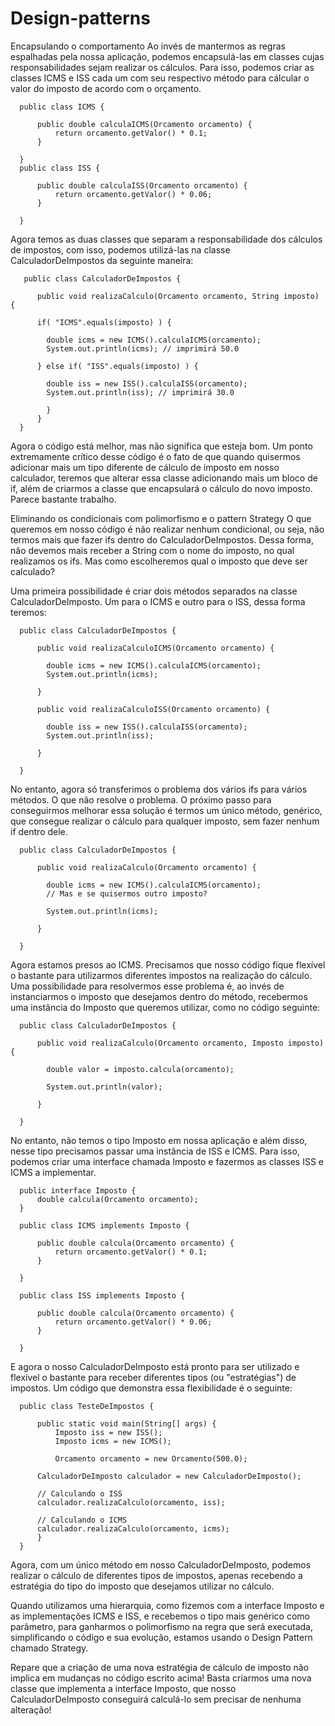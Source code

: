 Design-patterns
===============


Encapsulando o comportamento
Ao invés de mantermos as regras espalhadas pela nossa aplicação, podemos encapsulá-las em classes cujas responsabilidades sejam realizar os cálculos. Para isso, podemos criar as classes ICMS e ISS cada um com seu respectivo método para cálcular o valor do imposto de acordo com o orçamento.

      public class ICMS {

          public double calculaICMS(Orcamento orcamento) {
              return orcamento.getValor() * 0.1;
          }

      }
      public class ISS {

          public double calculaISS(Orcamento orcamento) {
              return orcamento.getValor() * 0.06;
          }

      }
Agora temos as duas classes que separam a responsabilidade dos cálculos de impostos, com isso, podemos utilizá-las na classe CalculadorDeImpostos da seguinte maneira:

       public class CalculadorDeImpostos {

          public void realizaCalculo(Orcamento orcamento, String imposto) {

          if( "ICMS".equals(imposto) ) {

            double icms = new ICMS().calculaICMS(orcamento);
            System.out.println(icms); // imprimirá 50.0

          } else if( "ISS".equals(imposto) ) {

            double iss = new ISS().calculaISS(orcamento);
            System.out.println(iss); // imprimirá 30.0

            }
          }
      }
Agora o código está melhor, mas não significa que esteja bom. Um ponto extremamente crítico desse código é o fato de que quando quisermos adicionar mais um tipo diferente de cálculo de imposto em nosso calculador, teremos que alterar essa classe adicionando mais um bloco de if, além de criarmos a classe que encapsulará o cálculo do novo imposto. Parece bastante trabalho.

Eliminando os condicionais com polimorfismo e o pattern Strategy
O que queremos em nosso código é não realizar nenhum condicional, ou seja, não termos mais que fazer ifs dentro do CalculadorDeImpostos. Dessa forma, não devemos mais receber a String com o nome do imposto, no qual realizamos os ifs. Mas como escolheremos qual o imposto que deve ser calculado?

Uma primeira possibilidade é criar dois métodos separados na classe CalculadorDeImposto. Um para o ICMS e outro para o ISS, dessa forma teremos:

      public class CalculadorDeImpostos {

          public void realizaCalculoICMS(Orcamento orcamento) {

            double icms = new ICMS().calculaICMS(orcamento);
            System.out.println(icms);

          }

          public void realizaCalculoISS(Orcamento orcamento) {

            double iss = new ISS().calculaISS(orcamento);
            System.out.println(iss);

          }

      }
No entanto, agora só transferimos o problema dos vários ifs para vários métodos. O que não resolve o problema. O próximo passo para conseguirmos melhorar essa solução é termos um único método, genérico, que consegue realizar o cálculo para qualquer imposto, sem fazer nenhum if dentro dele.

      public class CalculadorDeImpostos {

          public void realizaCalculo(Orcamento orcamento) {

            double icms = new ICMS().calculaICMS(orcamento); 
            // Mas e se quisermos outro imposto?

            System.out.println(icms);

          }

      }
Agora estamos presos ao ICMS. Precisamos que nosso código fique flexível o bastante para utilizarmos diferentes impostos na realização do cálculo. Uma possibilidade para resolvermos esse problema é, ao invés de instanciarmos o imposto que desejamos dentro do método, recebermos uma instância do Imposto que queremos utilizar, como no código seguinte:

      public class CalculadorDeImpostos {

          public void realizaCalculo(Orcamento orcamento, Imposto imposto) {

            double valor = imposto.calcula(orcamento); 

            System.out.println(valor);

          }

      }
No entanto, não temos o tipo Imposto em nossa aplicação e além disso, nesse tipo precisamos passar uma instância de ISS e ICMS. Para isso, podemos criar uma interface chamada Imposto e fazermos as classes ISS e ICMS a implementar.

      public interface Imposto {
          double calcula(Orcamento orcamento);
      }

      public class ICMS implements Imposto {

          public double calcula(Orcamento orcamento) {
              return orcamento.getValor() * 0.1;
          }

      }

      public class ISS implements Imposto {

          public double calcula(Orcamento orcamento) {
              return orcamento.getValor() * 0.06;
          }

      }
E agora o nosso CalculadorDeImposto está pronto para ser utilizado e flexível o bastante para receber diferentes tipos (ou "estratégias") de impostos. Um código que demonstra essa flexibilidade é o seguinte:

      public class TesteDeImpostos {

          public static void main(String[] args) {
              Imposto iss = new ISS();
              Imposto icms = new ICMS();

              Orcamento orcamento = new Orcamento(500.0);

          CalculadorDeImposto calculador = new CalculadorDeImposto();

          // Calculando o ISS
          calculador.realizaCalculo(orcamento, iss);

          // Calculando o ICMS        
          calculador.realizaCalculo(orcamento, icms);
          }
      }
Agora, com um único método em nosso CalculadorDeImposto, podemos realizar o cálculo de diferentes tipos de impostos, apenas recebendo a estratégia do tipo do imposto que desejamos utilizar no cálculo.

Quando utilizamos uma hierarquia, como fizemos com a interface Imposto e as implementações ICMS e ISS, e recebemos o tipo mais genérico como parâmetro, para ganharmos o polimorfismo na regra que será executada, simplificando o código e sua evolução, estamos usando o Design Pattern chamado Strategy.

Repare que a criação de uma nova estratégia de cálculo de imposto não implica em mudanças no código escrito acima! Basta criarmos uma nova classe que implementa a interface Imposto, que nosso CalculadorDeImposto conseguirá calculá-lo sem precisar de nenhuma alteração!
